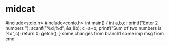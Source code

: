 # midcat
#include<stdio.h>
#include<conio.h>
int main()
{
int a,b,c;
printf("Enter 2 numbers ");
scanf("%d,%d", &a,&b);
c=a+b;
printf("Sum of two numbers is %d",c);
return 0;
getch();
}
some changes from branch1
some imp msg from cmd